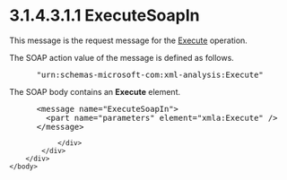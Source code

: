 <html dir="LTR" xmlns:mshelp="http://msdn.microsoft.com/mshelp" xmlns:ddue="http://ddue.schemas.microsoft.com/authoring/2003/5" xmlns:xlink="http://www.w3.org/1999/xlink" xmlns:tool="http://www.microsoft.com/tooltip">
    <head>
        <meta http-equiv="Content-Type" content="text/html; CHARSET=utf-8"></meta>
        <meta name="save" content="history"></meta>
        <title>3.1.4.3.1.1 ExecuteSoapIn</title>
        <xml>
            <mshelp:toctitle title="3.1.4.3.1.1 ExecuteSoapIn"></mshelp:toctitle>
            <mshelp:rltitle title="[MS-SSAS]: ExecuteSoapIn"></mshelp:rltitle>
            <mshelp:keyword index="A" term="f40fabb0-60c8-448d-a7c8-efcdeb053aa7"></mshelp:keyword>
            <mshelp:attr name="DCSext.ContentType" value="open specification"></mshelp:attr>
            <mshelp:attr name="AssetID" value="f40fabb0-60c8-448d-a7c8-efcdeb053aa7"></mshelp:attr>
            <mshelp:attr name="TopicType" value="kbRef"></mshelp:attr>
            <mshelp:attr name="DCSext.Title" value="[MS-SSAS]: ExecuteSoapIn" />
        </xml>
    </head>
    <body>
        <div id="header">
            <h1 class="heading">3.1.4.3.1.1 ExecuteSoapIn</h1>
        </div>
        <div id="mainSection">
            <div id="mainBody">
                <div id="allHistory" class="saveHistory"></div>
                <div id="sectionSection0" class="section" name="collapseableSection">
                    

<p>This message is the request message for the <a href="d2b8314d-7a17-4bf1-82c2-db3cd467bc17.html">Execute</a> operation.</p>

<p>The SOAP action value of the message is defined as follows.</p>

<dl>
<dd>
<div><pre> &quot;urn:schemas-microsoft-com:xml-analysis:Execute&quot;
</pre></div>
</dd></dl>

<p>The SOAP body contains an <b>Execute</b> element.</p>

<dl>
<dd>
<div><pre> &lt;message name=&quot;ExecuteSoapIn&quot;&gt;
   &lt;part name=&quot;parameters&quot; element=&quot;xmla:Execute&quot; /&gt;
 &lt;/message&gt;
</pre></div>
</dd></dl>


                </div>
            </div>
        </div>
    </body>
</html>